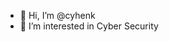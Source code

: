 - 👋 Hi, I’m @cyhenk
- 👀 I’m interested in Cyber Security

<!---
cyhenk/cyhenk is a ✨ special ✨ repository because its `README.md` (this file) appears on your GitHub profile.
You can click the Preview link to take a look at your changes.
--->
